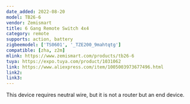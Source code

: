 ```yaml
---
date_added: 2022-08-20
model: TB26-6
vendor: Zemismart
title: 6 Gang Remote Switch 4x4
category: remote
supports: action, battery
zigbeemodel: ['TS0601', '_TZE200_9mahtqtg']
compatible: [zha, z2m]
mlink: https://www.zemismart.com/products/tb26-6
tuya: https://expo.tuya.com/product/1031062
link: https://www.aliexpress.com/item/1005003973677496.html
link2: 
link3: 
---
```


This device requires neutral wire, but it is not a router but an end device.
